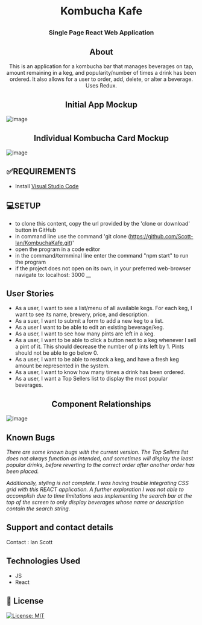 # <h1 align = "center"> Kombucha Kafe

## <h3 align = "center"> Single Page React Web Application

## <h2 align = "center"> About

<p align = "center"> This is an application for a kombucha bar that manages beverages on tap, amount remaining in a keg, and popularity/number of times a drink has been ordered. It also allows for a user to order, add, delete, or alter a beverage. Uses Redux.

## <h2 align = "center"> Initial App Mockup
![image](./ReadmeImages/KombuchaKafeMockup.jpg)

## <h2 align = "center"> Individual Kombucha Card Mockup
![image](./ReadmeImages/KombuchaCardMockup.jpg)

## **✅REQUIREMENTS**
* Install [Visual Studio Code](https://code.visualstudio.com/)

## **💻SETUP**
* to clone this content, copy the url provided by the 'clone or download' button in GitHub
* in command line use the command 'git clone (https://github.com/Scott-Ian/KombuchaKafe.git)'
* open the program in a code editor
* in the command/termminal line enter the command "npm start" to run the program
* if the project does not open on its own, in your preferred web-browser navigate to: localhost: 3000
__

## User Stories

* As a user, I want to see a list/menu of all available kegs. For each keg, I want to see its name, brewery, price, and description.
* As a suer, I want to submit a form to add a new keg to a list.
* As a user I want to be able to edit an existing beverage/keg.
* As a user, I want to see how many pints are left in a keg.
* As a user, I want to be able to click a button next to a keg whenever I sell a pint of it. This should decrease the number of p ints left by 1. Pints should not be able to go below 0.
* As a user, I want to be able to restock a keg, and have a fresh keg amount be represented in the system.
* As a user, I want to know how many times a drink has been ordered.
* As a user, I want a Top Sellers list to display the most popular beverages.

## <h2 align = "center"> Component Relationships
![image](./ReadmeImages/ComponentRelationshipsPropMap.jpg)


## Known Bugs

_There are some known bugs with the current version. The Top Sellers list does not always function as intended, and sometimes will display the least popular drinks, before reverting to the correct order after another order has been placed._ 

_Additionally, styling is not complete. I was having trouble integrating CSS grid with this REACT application. A further exploration I was not able to accomplish due to time limitations was implementing the search bar at the top of the screen to only display beverages whose name or description contain the search string._

## Support and contact details

Contact : Ian Scott

## Technologies Used

* JS
* React


## **📘 License**
[![License: MIT](https://img.shields.io/badge/License-MIT-yellow.svg)](https://opensource.org/licenses/MIT)